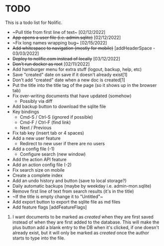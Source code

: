 # TODO

This is a todo list for Nolific.

- ~Pull title from first line of text~ [02/12/2022]
- ~~App opens a user file (i.e. admin.sqlite)~~ [02/12/2022]
- ~Fix long names wrapping bug~ [02/15/2022]
- ~~Add whitespace to navigation (mostly for mobile)~~ [addHeaderSpace - 03/03/2022]
- ~~Deploy to nolific.com instead of locally~~ [03/12/2022]
- ~~Don't run docker as root~~ [02/11/2022]
- Add hamburger menu for extra stuff (logout, backup, help, etc)
- Save "created" date on save if it doesn't already exist[1]
- Don't add "created" date when a new doc is created[1]
- Put the title into the title tag of the page (so it shows up in the browser tab)
- Fix over-writing documents that have updated (somehow)
  - Possibly via diff
- Add backup button to download the sqlite file
- Key bindings
  - Cmd-S / Ctrl-S (ignored if possible)
  - Cmd-F / Ctrl-F (find link)
  - Next / Previous
- Fix tab key (insert tab or 4 spaces)
- Add a new user feature
  - Redirect to new user if there are no users
- Add a config file (-1)
  - Configure search (new window)
- Add the action API feature
- Add an action config file (-2)
- Fix search size on mobile
- Create a complete index
- Add an undo history and button (save to local storage?)
- Daily automatic backups (maybe by weekday i.e. admin-mon.sqlite)
- Remove first line of text from search results (it's in the title)
- ~If the title is empty change it to "Untitled"~
- Add export button to export the sqlite file as md files
- Add feature flags [addFeatureFlags]

1. I want documents to be marked as _created_ when they are first saved instead of when they are first added to the database. This will make the plus button add a blank entry to the DB when it's clicked, if one doesn't already exist, but it will only be marked as _created_ once the author starts to type into the file.